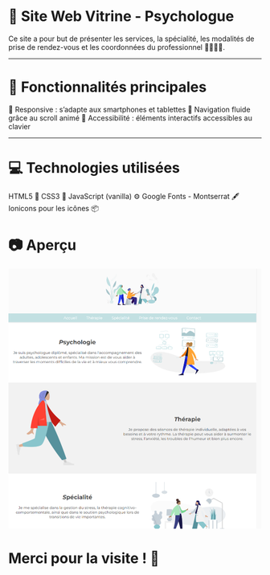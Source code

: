 # 🧠 Site Web Vitrine - Psychologue

Ce site a pour but de présenter les services, la spécialité, les modalités de prise de rendez-vous et les coordonnées du professionnel 👩‍⚕️👨‍⚕️.

---

# 🌟 Fonctionnalités principales

📱 Responsive : s’adapte aux smartphones et tablettes
🧭 Navigation fluide grâce au scroll animé
🍪 Accessibilité : éléments interactifs accessibles au clavier

---

# 💻 Technologies utilisées

HTML5 📄
CSS3 🎨
JavaScript (vanilla) ⚙️
Google Fonts - Montserrat 🖋️
Ionicons pour les icônes 📦

# 📷 Aperçu

![Aperçu du site web](assets/website-screenshot.png)

# Merci pour la visite ! 🫶
